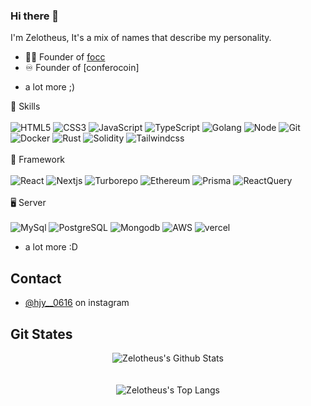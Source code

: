 ### Hi there 👋
I'm Zelotheus, It's a mix of names that describe my personality.


- 👨‍💻 Founder of [focc](https://focc.kr)
- ♾️ Founder of [conferocoin]
+ a lot more ;)

:page_with_curl: Skills
<br><br>
![HTML5](https://img.shields.io/badge/-HTML5-F05032?style=flat&logo=html5&logoColor=ffffff)
![CSS3](https://img.shields.io/badge/-CSS3-007ACC?style=flat&logo=css3)
![JavaScript](https://img.shields.io/badge/-JavaScript-F7DF1E?style=flat&logo=javascript&logoColor=black&labelColor=F7DF1E&color=F7DF1E)
![TypeScript](https://img.shields.io/badge/-TypeScript-007ACC?style=flat&logo=typescript&logoColor=white)
![Golang](https://img.shields.io/badge/-Golang-00ADD8?style=flat&logo=go&logoColor=white)
![Node](https://img.shields.io/badge/-Nodejs-43853d?style=flat&logo=Node.js&logoColor=white)
![Git](https://img.shields.io/badge/-Git-F05032?style=flat&logo=git&logoColor=ffffff)
![Docker](https://img.shields.io/badge/-Docker-46a2f1?style=flat&logo=docker&logoColor=ffffff)
![Rust](https://img.shields.io/badge/-Rust-000000?style=flat&logo=Rust&logoColor=ffffff)
![Solidity](https://img.shields.io/badge/-solidity-363636?style=flat&logo=solidity&logoColor=ffffff)
![Tailwindcss](https://img.shields.io/badge/-tailwindcss-06B6D4?style=flat&logo=tailwindcss&logoColor=ffffff)
<br></br>
🚀 Framework
<br></br>
![React](https://img.shields.io/badge/-React-222222?style=flat&logo=react)
![Nextjs](https://img.shields.io/badge/-Nextjs-000000?style=flat&logo=nextdotjs)
![Turborepo](https://img.shields.io/badge/-Turborepo-EF4444?style=flat&logo=turborepo&logoColor=ffffff)
![Ethereum](https://img.shields.io/badge/-Ethereum-3C3C3D?style=flat&logo=ethereum&logoColor=ffffff)
![Prisma](https://img.shields.io/badge/-Prisma-2D3748?style=flat&logo=prisma&logoColor=ffffff)
![ReactQuery](https://img.shields.io/badge/-ReactQuery-FF4154?style=flat&logo=reactquery&logoColor=ffffff)
<br></br>
🖥️ Server
<br></br>
![MySql](https://img.shields.io/badge/-MySql-4479A1?style=flat&logo=MySql&logoColor=ffffff)
![PostgreSQL](https://img.shields.io/badge/-PostgreSQL-4169E1?style=flat&logo=PostgreSQL&logoColor=ffffff)
![Mongodb](https://img.shields.io/badge/-Mongodb-47A248?style=flat&logo=Mongodb&logoColor=ffffff)
![AWS](https://img.shields.io/badge/-aws-232F3E?style=flat&logo=amazonwebservices&logoColor=ffffff)
![vercel](https://img.shields.io/badge/-vercel-000000?style=flat&logo=vercel&logoColor=ffffff)
+ a lot more :D

## Contact
- [@hjy__0616](https://www.instagram.com/hjy__0616/) on instagram


## Git States
<div align="center">
  <img align="center" src="https://github-readme-stats.vercel.app/api?username=hjy0616&theme=merko&show_icons=true" alt="Zelotheus's Github Stats">
</div>
<br></br>
<div align="center">
    <img align="center" src="https://github-readme-stats.vercel.app/api/top-langs/?username=hjy0616&theme=merko&show_icons=true" alt="Zelotheus's Top Langs">
</div>
